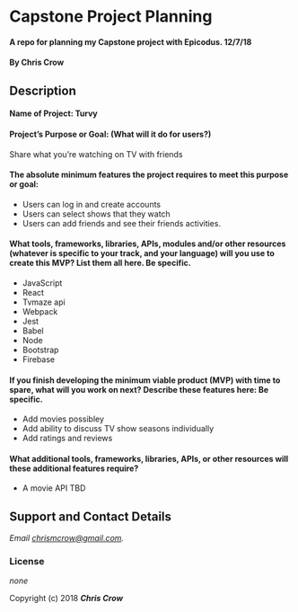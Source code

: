 # Capstone Project Planning

#### A repo for planning my Capstone project with Epicodus. 12/7/18

#### By **Chris Crow**

## Description

#### Name of Project: Turvy

#### Project’s Purpose or Goal: (What will it do for users?) 

Share what you’re watching on TV with friends  

#### The absolute minimum features the project requires to meet this purpose or goal:

* Users can log in and create accounts
* Users can select shows that they watch
* Users can add friends and see their friends activities. 

#### What tools, frameworks, libraries, APIs, modules and/or other resources (whatever is specific to your track, and your language) will you use to create this MVP? List them all here. Be specific.

* JavaScript
* React
* Tvmaze api
* Webpack
* Jest
* Babel
* Node
* Bootstrap
* Firebase

#### If you finish developing the minimum viable product (MVP) with time to spare, what will you work on next? Describe these features here: Be specific.

* Add movies possibley
* Add ability to discuss TV show seasons individually
* Add ratings and reviews

#### What additional tools, frameworks, libraries, APIs, or other resources will these additional features require?

* A movie API TBD

<!-- ### Specs
| # | Spec | Input | Output |
| :-------------     | :-------------     | :------------- | :------------- |
| 1 | The program can accept the user input and repeat the order back to the user.  | Medium pizza with all of the toppings except green olives and ham. | Medium pizza with all of the toppings except green olives and ham. |
| 2 | The program can tell the user how much their pizza will cost.  | Pizza Choice | Pizza Cost |
| 3 | The program can display the pizza image as the user makes toppings selections | Select topping | Corresponding image appears | -->


<!-- ## Setup/Installation Requirements

1. Clone this repository.
2. Open the index.html file in your browser of choice.

## Known Bugs
* No known bugs at this time. -->

## Support and Contact Details

_Email chrismcrow@gmail.com._

### License

*none*

Copyright (c) 2018 **_Chris Crow_**

